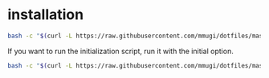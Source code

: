 # installation

``` bash
bash -c "$(curl -L https://raw.githubusercontent.com/mmugi/dotfiles/master/etc/vital.sh)"
```

If you want to run the initialization script,
run it with the initial option.

``` bash
bash -c "$(curl -L https://raw.githubusercontent.com/mmugi/dotfiles/master/etc/vital.sh)" init
```
